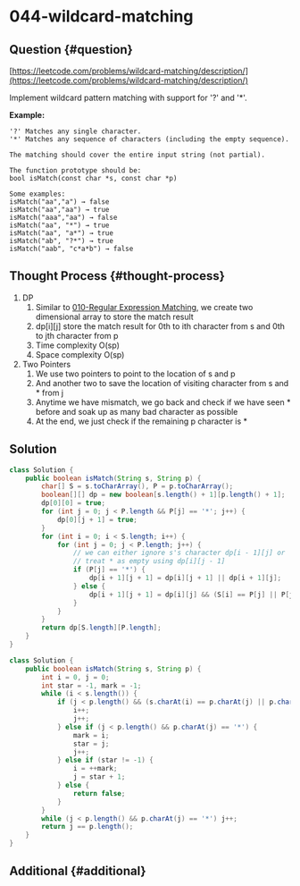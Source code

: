 # 044-wildcard-matching

## Question {#question}

[https://leetcode.com/problems/wildcard-matching/description/](https://leetcode.com/problems/wildcard-matching/description/)

Implement wildcard pattern matching with support for '?' and '\*'.

**Example:**

```text
'?' Matches any single character.
'*' Matches any sequence of characters (including the empty sequence).

The matching should cover the entire input string (not partial).

The function prototype should be:
bool isMatch(const char *s, const char *p)

Some examples:
isMatch("aa","a") → false
isMatch("aa","aa") → true
isMatch("aaa","aa") → false
isMatch("aa", "*") → true
isMatch("aa", "a*") → true
isMatch("ab", "?*") → true
isMatch("aab", "c*a*b") → false
```

## Thought Process {#thought-process}

1. DP
   1. Similar to [010-Regular Expression Matching](010-regular-expression-matching.md), we create two dimensional array to store the match result
   2. dp\[i\]\[j\] store the match result for 0th to ith character from s and 0th to jth character from p
   3. Time complexity O\(sp\)
   4. Space complexity O\(sp\)
2. Two Pointers
   1. We use two pointers to point to the location of s and p
   2. And another two to save the location of visiting character from s and \* from j
   3. Anytime we have mismatch, we go back and check if we have seen \* before and soak up as many bad character as possible
   4. At the end, we just check if the remaining p character is \*

## Solution

```java
class Solution {
    public boolean isMatch(String s, String p) {
        char[] S = s.toCharArray(), P = p.toCharArray();
        boolean[][] dp = new boolean[s.length() + 1][p.length() + 1];
        dp[0][0] = true;
        for (int j = 0; j < P.length && P[j] == '*'; j++) {
            dp[0][j + 1] = true;
        }
        for (int i = 0; i < S.length; i++) {
            for (int j = 0; j < P.length; j++) {
                // we can either ignore s's character dp[i - 1][j] or
                // treat * as empty using dp[i][j - 1]
                if (P[j] == '*') {
                    dp[i + 1][j + 1] = dp[i][j + 1] || dp[i + 1][j];
                } else {
                    dp[i + 1][j + 1] = dp[i][j] && (S[i] == P[j] || P[j] == '?');
                }
            }
        }
        return dp[S.length][P.length];
    }
}
```

```java
class Solution {
    public boolean isMatch(String s, String p) {
        int i = 0, j = 0;
        int star = -1, mark = -1;
        while (i < s.length()) {
            if (j < p.length() && (s.charAt(i) == p.charAt(j) || p.charAt(j) == '?')) {
                i++;
                j++;
            } else if (j < p.length() && p.charAt(j) == '*') {
                mark = i;
                star = j;
                j++;
            } else if (star != -1) {
                i = ++mark;
                j = star + 1;
            } else {
                return false;
            }
        }
        while (j < p.length() && p.charAt(j) == '*') j++;
        return j == p.length();
    }
}
```

## Additional {#additional}

